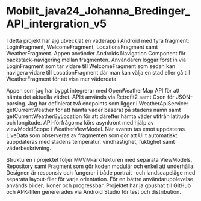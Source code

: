 # Mobilt_java24_Johanna_Bredinger_API_intergration_v5

I detta projekt har ajg utvecklat en väderapp i Android med fyra fragment: LoginFragment, WelcomeFragment, LocationsFragment samt WeatherFragment. Appen använder Androids Navigation Component för backstack-navigering mellan fragmenten. Användaren loggar först in via LoginFragment som tar vidare till WelcomeFragment som sedan kan navigera vidare till LocationFragment där man kan välja en stad eller gå till WeatherFragment för att visa mer väderdata.

Appen som jag har byggt integrerar med OpenWeatherMap API för att hämta det aktuella vädret. API:t används via Retrofit2 samt Gson för JSON-parsing. Jag har definierat två endpoints som ligger i WeatherApiService: getCurrentWeather för att hämta väder baserat på stadens namn samt getCurrentWeatherByLocation för att därefter hämta väder utifrån latitude och longitude. API-förfrågorna körs asynkront med hjälp av viewModelScope i WeatherViewModel. När svaren tas emot uppdateras LiveData som observeras av fragmenten som gör att UI:t automatiskt auppdateras med stadens temperatur, vindhastighet, fuktighet samt väderbeskrivning.

Strukturen i projektet följer MVVM-arkitekturen med separata ViewModels, Repository samt Fragment som gör koden modulär och enkel att underhålla. Designen är responsiv och fungerar i både portrait -och landscapeläge med separata layout-filer för varje orientation. För en bättre användarupplevelse används bilder, ikoner och progressbar. Projektet har ja gpushat till GitHub och APK-filen genererades via Android Studio för test och distribution.
